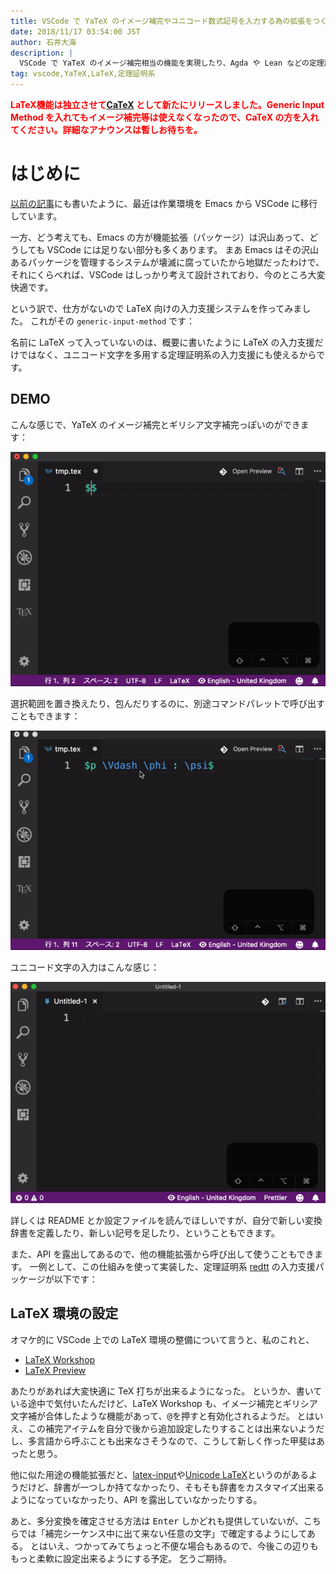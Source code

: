 ```yaml
---
title: VSCode で YaTeX のイメージ補完やユニコード数式記号を入力する為の拡張をつくった
date: 2018/11/17 03:54:00 JST
author: 石井大海
description: |
  VSCode で YaTeX のイメージ補完相当の機能を実現したり、Agda や Lean などの定理証明系で必要となるユニコード数式記号の入力を補助するための機能拡張を作った話しです。
tag: vscode,YaTeX,LaTeX,定理証明系
---
```


**<span style="color: red;">LaTeX機能は独立させて[CaTeX] として新たにリリースしました。Generic Input Method を入れてもイメージ補完等は使えなくなったので、CaTeX の方を入れてください。詳細なアナウンスは暫しお待ちを。</span>**

[][CaTeX]

# はじめに

[以前の記事][previous]にも書いたように、最近は作業環境を Emacs から VSCode に移行しています。

一方、どう考えても、Emacs の方が機能拡張（パッケージ）は沢山あって、どうしても VSCode には足りない部分も多くあります。
まあ Emacs はその沢山あるパッケージを管理するシステムが壊滅に腐っていたから地獄だったわけで、それにくらべれば、VSCode はしっかり考えて設計されており、今のところ大変快適です。

という訳で、仕方がないので LaTeX 向けの入力支援システムを作ってみました。
これがその `generic-input-method` です：

[](https://marketplace.visualstudio.com/items?itemname=mr-konn.generic-input-method)

名前に LaTeX って入っていないのは、概要に書いたように LaTeX の入力支援だけではなく、ユニコード文字を多用する定理証明系の入力支援にも使えるからです。

## DEMO

こんな感じで、YaTeX のイメージ補完とギリシア文字補完っぽいのができます：

![Greek and Image](https://github.com/konn/vscode-generic-input-method/raw/master/images/image-and-greek.gif)

選択範囲を置き換えたり、包んだりするのに、別途コマンドパレットで呼び出すこともできます：

![Invoking](https://github.com/konn/vscode-generic-input-method/raw/master/images/image-invoked.gif)

ユニコード文字の入力はこんな感じ：

![Invoking](https://github.com/konn/vscode-generic-input-method/raw/master/images/unicode-input.gif)

詳しくは README とか設定ファイルを読んでほしいですが、自分で新しい変換辞書を定義したり、新しい記号を足したり、ということもできます。

また、API を露出してあるので、他の機能拡張から呼び出して使うこともできます。
一例として、この仕組みを使って実装した、定理証明系 [redtt][redtt] の入力支援パッケージが以下です：

[](https://marketplace.visualstudio.com/items?itemname=mr-konn.redtt-diagnostics)

## LaTeX 環境の設定

オマケ的に VSCode 上での LaTeX 環境の整備について言うと、私のこれと、

- [LaTeX Workshop][latex workshop]
- [LaTeX Preview]

あたりがあれば大変快適に TeX 打ちが出来るようになった。
というか、書いている途中で気付いたんだけど、LaTeX Workshop も、イメージ補完とギリシア文字補が合体したような機能があって、<kbd>@</kbd>を押すと有効化されるようだ。
とはいえ、この補完アイテムを自分で後から追加設定したりすることは出来ないようだし、多言語から呼ぶことも出来なさそうなので、こうして新しく作った甲斐はあったと思う。

他に似た用途の機能拡張だと、[latex-input]や[Unicode LaTeX]というのがあるようだけど、辞書が一つしか持てなかったり、そもそも辞書をカスタマイズ出来るようになっていなかったり、API を露出していなかったりする。

あと、多分変換を確定させる方法は <kbd>Enter</kbd> しかどれも提供していないが、こちらでは「補完シーケンス中に出て来ない任意の文字」で確定するようにしてある。
とはいえ、つかってみてちょっと不便な場合もあるので、今後この辺りももっと柔軟に設定出来るようにする予定。
乞うご期待。

[previous]: ./migrating-emacs-to-vscode.html
[latex workshop]: https://marketplace.visualstudio.com/items?itemName=James-Yu.latex-workshop
[latex preview]: https://marketplace.visualstudio.com/items?itemName=ajshort.latex-preview
[latex-input]: https://marketplace.visualstudio.com/items?itemName=yellpika.latex-input
[unicode latex]: https://marketplace.visualstudio.com/items?itemName=oijaz.unicode-latex
[redtt]: https://github.com/RedPRL/redtt
[CaTeX]: https://marketplace.visualstudio.com/items?itemname=mr-konn.catex